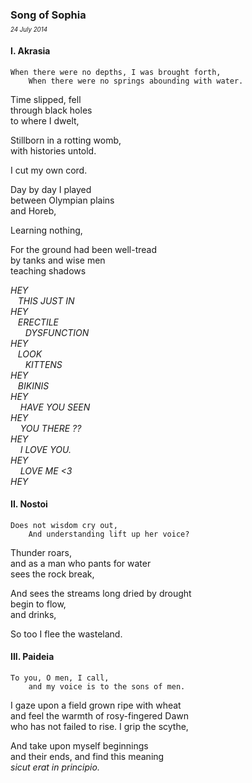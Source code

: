 ### Song of Sophia
<p style="margin:0; margin-top: -0.5rem">
  <em>
    <small><small>24 July 2014</small></small>
  </em>
</p>

#### I. Akrasia

    When there were no depths, I was brought forth,
        When there were no springs abounding with water.

Time slipped, fell\
through black holes\
to where I dwelt,

Stillborn in a rotting womb,\
with histories untold.

I cut my own cord.

Day by day I played \
between Olympian plains\
and Horeb,

Learning nothing,

For the ground had been well-tread \
by tanks and wise men\
teaching shadows

*HEY\
&nbsp;&nbsp;&nbsp;THIS JUST IN \
HEY\
&nbsp;&nbsp;&nbsp;ERECTILE  \
&nbsp;&nbsp;&nbsp;&nbsp;&nbsp;&nbsp;DYSFUNCTION\
HEY \
&nbsp;&nbsp;&nbsp;LOOK \
&nbsp;&nbsp;&nbsp;&nbsp;&nbsp;&nbsp;KITTENS\
HEY\
&nbsp;&nbsp;&nbsp;BIKINIS  \
HEY\
&nbsp;&nbsp;&nbsp;&nbsp;HAVE YOU SEEN \
HEY\
&nbsp;&nbsp;&nbsp;&nbsp;YOU THERE ??\
HEY\
&nbsp;&nbsp;&nbsp;&nbsp;I LOVE YOU. \
HEY\
&nbsp;&nbsp;&nbsp;&nbsp;LOVE ME <3\
HEY*

#### II. Nostoi

    Does not wisdom cry out,
        And understanding lift up her voice?

Thunder roars,\
and as a man who pants for water\
sees the rock break,

And sees the streams long dried by drought\
begin to flow, \
and drinks,

So too I flee the wasteland.

#### III. Paideia

    To you, O men, I call,
        and my voice is to the sons of men.

I gaze upon a field grown ripe with wheat\
and feel the warmth of rosy-fingered Dawn\
who has not failed to rise. I grip the scythe,

And take upon myself beginnings\
and their ends, and find this meaning\
*sicut erat in principio.*
